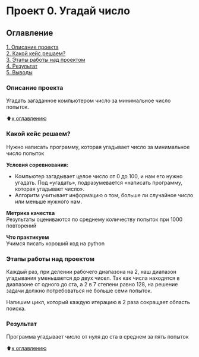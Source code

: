 # Проект 0. Угадай число

## Оглавление  
[1. Описание проекта](https://github.com/ClodEndy/data_science/tree/main/Project_0/README.md#Описание-проекта)  
[2. Какой кейс решаем?](https://github.com/ClodEndy/data_science/tree/main/Project_0/README.md#Какой-кейс-решаем)  
[3. Этапы работы над проектом](https://github.com/ClodEndy/data_science/tree/main/Project_0/README.md#Этапы-работы-над-проектом)  
[4. Результат](https://github.com/ClodEndy/data_science/tree/main/Project_0/README.md#Результат)    
[5. Выводы](https://github.com/ClodEndy/data_science/tree/main/Project_0/README.md#Выводы) 

### Описание проекта    
Угадать загаданное компьютером число за минимальное число попыток.

:arrow_up:[к оглавлению](_)


### Какой кейс решаем?    
Нужно написать программу, которая угадывает число за минимальное число попыток

**Условия соревнования:**  
- Компьютер загадывает целое число от 0 до 100, и нам его нужно угадать. Под «угадать», подразумевается «написать программу, которая угадывает число».
- Алгоритм учитывает информацию о том, больше ли случайное число или меньше нужного нам.

**Метрика качества**     
Результаты оцениваются по среднему количеству попыток при 1000 повторений

**Что практикуем**     
Учимся писать хороший код на python

### Этапы работы над проектом
Каждый раз, при делении рабочего диапазона на 2, наш диапазон угадывания уменьшается до двух чисел.
Так как числа находятся в диапазоне от одного до ста, а 2 в 7 степени равно 128, на решение задачи должно потребоваться не больше семи попыток.

Напишим цикл, который каждую итерацию в 2 раза сокращает область поиска. 

### Результат
Программа угадывает число от нуля до ста в среднем за пять попыток
  
:arrow_up:[к оглавлению](.README.md#Оглавление)
